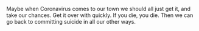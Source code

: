 Maybe when Coronavirus comes to our town we should all just get it, and take our chances. Get it over with quickly. If you die, you die.   Then we can go back to committing suicide in all our other ways.
